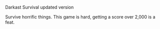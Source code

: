 Darkast Survival updated version

Survive horrific things. This game is hard, getting a score over 2,000 is a feat.
